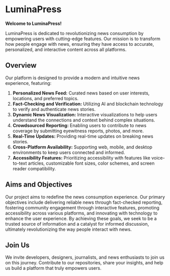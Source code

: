 # LuminaPress

**Welcome to LuminaPress!**

LuminaPress is dedicated to revolutionizing news consumption by empowering users with cutting-edge features. Our mission is to transform how people engage with news, ensuring they have access to accurate, personalized, and interactive content across all platforms.

## Overview

Our platform is designed to provide a modern and intuitive news experience, featuring:

1. **Personalized News Feed:** Curated news based on user interests, locations, and preferred topics.
2. **Fact-Checking and Verification:** Utilizing AI and blockchain technology to verify and authenticate news stories.
3. **Dynamic News Visualization:** Interactive visualizations to help users understand the connections and context behind complex situations.
4. **Crowdsourced Reporting:** Enabling users to contribute to news coverage by submitting eyewitness reports, photos, and more.
5. **Real-Time Updates:** Providing real-time updates on breaking news stories.
6. **Cross-Platform Availability:** Supporting web, mobile, and desktop environments to keep users connected and informed.
7. **Accessibility Features:** Prioritizing accessibility with features like voice-to-text articles, customizable font sizes, color schemes, and screen reader compatibility.

## Aims and Objectives

Our project aims to redefine the news consumption experience. Our primary objectives include delivering reliable news through fact-checked reporting, fostering community engagement through interactive features, promoting accessibility across various platforms, and innovating with technology to enhance the user experience. By achieving these goals, we seek to be a trusted source of information and a catalyst for informed discussion, ultimately revolutionizing the way people interact with news.

## Join Us

We invite developers, designers, journalists, and news enthusiasts to join us on this journey. Contribute to our repositories, share your insights, and help us build a platform that truly empowers users.
